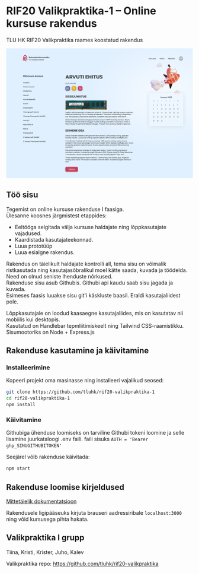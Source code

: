# RIF20 Valikpraktika-1 – Online kursuse rakendus

TLU HK RIF20 Valikpraktika raames koostatud rakendus

![Kursuse rakendus](thumb-2.jpg)

## Töö sisu

Tegemist on online kursuse rakenduse I faasiga.  
Ülesanne koosnes järgmistest etappides:

- Eeltööga selgitada välja kursuse haldajate ning lõppkasutajate vajadused.
- Kaardistada kasutajateekonnad.
- Luua prototüüp
- Luua esialgne rakendus.

Rakendus on täielikult haldajate kontrolli all, tema sisu on võimalik ristkasutada ning kasutajasõbralikul moel kätte saada, kuvada ja töödelda. Need on olnud seniste lhenduste nõrkused.  
Rakenduse sisu asub Githubis. Githubi api kaudu saab sisu jagada ja kuvada.  
Esimeses faasis luuakse sisu git'i käskluste baasil. Eraldi kasutajaliidest pole.

Lõppkasutajale on loodud kaasaegne kasutajaliides, mis on kasutatav nii mobiilis kui desktopis.  
Kasutatud on Handlebar tepmliitimiskeelt ning Tailwind CSS-raamistikku.
Sisumootoriks on Node + Express.js

## Rakenduse kasutamine ja käivitamine

### Installeerimine

Kopeeri projekt oma masinasse ning installeeri vajalikud seosed:

```bash
git clone https://github.com/tluhk/rif20-valikpraktika-1
cd rif20-valikpraktika-1
npm install
```

### Käivitamine

Githubiga ühenduse loomiseks on tarviline Githubi tokeni loomine ja selle lisamine juurkataloogi .env faili.
faili sisuks `AUTH = 'Bearer ghp_SINUGITHUBITOKEN'`

Seejärel võib rakenduse käivitada:

```bash
npm start
```

## Rakenduse loomise kirjeldused

[Mittetäielik dokumentatsioon](docs)

Rakendusele ligipääseuks kirjuta brauseri aadressiribale `localhost:3000` ning võid kursusega pihta hakata.

## Valikpraktika I grupp

Tiina, Kristi, Krister, Juho, Kalev

Valikpraktika repo: https://github.com/tluhk/rif20-valikpraktika
